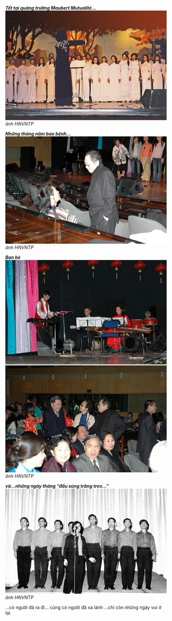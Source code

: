 <!--
title: Những năm tháng ấy
author: Nguyễn Tích Kỳ
-->

***Tết tại quảng trường Maubert Mutualité…***
![](2-1.jpg)  
*ảnh HNVNTP*


***Những tháng năm bạo bệnh…*** 
![](2-2.jpg)  
*ảnh HNVNTP*


***Bạn bè***                  
![](2-3.jpg)  ![](2-4.jpg)  
*ảnh HNVNTP*

***và…những ngày tháng “đầu súng trăng treo…”*** 
![](2-5.jpg)  
*ảnh HNVNTP*

…có người đã ra đi… cũng có người đã xa lánh …chỉ còn những ngày vui ở lại.